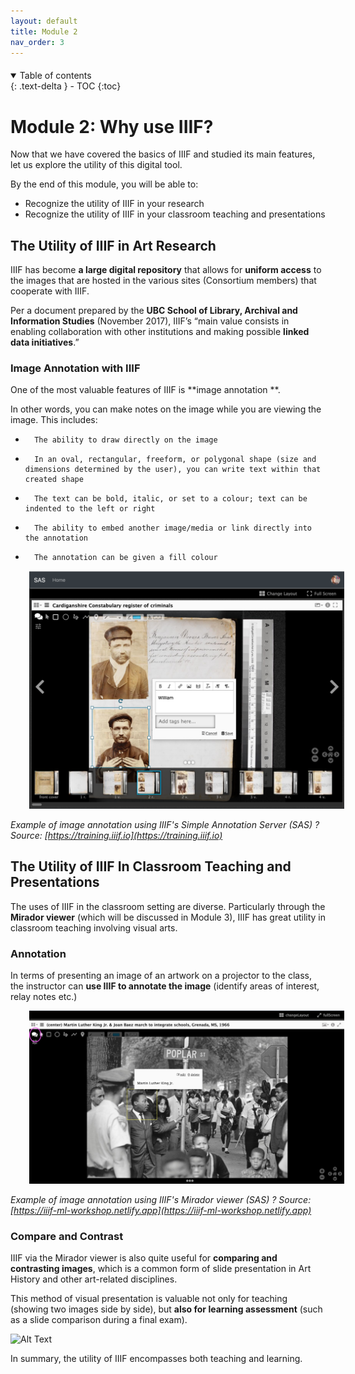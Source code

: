 ```yaml
---
layout: default
title: Module 2
nav_order: 3
---
```


<p style="margin-bottom: 20px"></p>

<details open markdown="block">
  <summary>
    Table of contents
  </summary>
  {: .text-delta }
 - TOC
{:toc}
</details>

# Module 2: Why use IIIF?

Now that we have covered the basics of IIIF and studied its main features, let us explore the utility of this digital tool.

By the end of this module, you will be able to:

*  Recognize the utility of IIIF in your research
*  Recognize the utility of IIIF in your classroom teaching and presentations

## The Utility of IIIF in Art Research

IIIF has become **a large digital repository** that allows for **uniform access** to the images that are hosted in the various sites (Consortium members) that cooperate with IIIF. 
 
Per a document prepared by the **UBC School of Library, Archival and Information Studies** (November 2017), IIIF’s “main value consists in enabling collaboration with other institutions and making possible **linked data initiatives**.” 

### Image Annotation with IIIF
 
One of the most valuable features of IIIF is **image annotation **.

In other words, you can make notes on the image while you are viewing the image. This includes:

*       The ability to draw directly on the image
*       In an oval, rectangular, freeform, or polygonal shape (size and dimensions determined by the user), you can write text within that created shape
*       The text can be bold, italic, or set to a colour; text can be indented to the left or right 
*       The ability to embed another image/media or link directly into the annotation 
*       The annotation can be given a fill colour 

<img src="figures/imagen_2023-08-17_001252801.png" width="600" style="margin-left:30px"/>

*Example of image annotation using IIIF's Simple Annotation Server (SAS) ? Source: [https://training.iiif.io](https://training.iiif.io)*


## The Utility of IIIF In Classroom Teaching and Presentations

The uses of IIIF in the classroom setting are diverse. Particularly through the **Mirador viewer** (which will be discussed in Module 3), IIIF has great utility in classroom teaching involving visual arts. 
 
### Annotation

In terms of presenting an image of an artwork on a projector to the class, the instructor can **use IIIF to annotate the image** (identify areas of interest, relay notes etc.) 

<img src="figures/imagen_2023-08-17_002951534.png" width="600" style="margin-left:30px"/>

*Example of image annotation using IIIF's Mirador viewer (SAS) ? Source: [https://iiif-ml-workshop.netlify.app](https://iiif-ml-workshop.netlify.app)*


### Compare and Contrast

IIIF via the Mirador viewer is also quite useful for **comparing and contrasting images**, which is a common form of slide presentation in Art History and other art-related disciplines. 

This method of visual presentation is valuable not only for teaching (showing two images side by side), but **also for learning assessment** (such as a slide comparison during a final exam). 

![Alt Text](https://media.giphy.com/media/vFKqnCdLPNOKc/giphy.gif)





In summary, the utility of IIIF encompasses both teaching and learning. 
